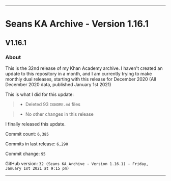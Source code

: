
***

# Seans KA Archive - Version 1.16.1

## V1.16.1

### About

This is the 32nd release of my Khan Academy archive. I haven't created an update to this repository in a month, and I am currently trying to make monthly dual releases, starting with this release for December 2020 (All December 2020 data, published January 1st 2021)

This is what I did for this update:

<!--

> * Added data for December 2020

> * Added a project language file

> * Added release notes for the 30th version of this project.

!-->

> * Deleted 93 `IGNORE.md` files

<!-- > * Added data for December 1st 2020 (uncomment this if the update takes longer than 1 day) !-->

> * No other changes in this release

I finally released this update.

Commit count: `6,385`

Commits in last release: `6,290`

Commit change: `95`

GitHub version: `32 (Seans KA Archive - Version 1.16.1) - Friday, January 1st 2021 at 9:15 pm)`

***
